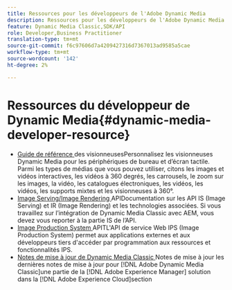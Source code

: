 ```yaml
---
title: Ressources pour les développeurs de l'Adobe Dynamic Media
description: Ressources pour les développeurs de l'Adobe Dynamic Media
feature: Dynamic Media Classic,SDK/API
role: Developer,Business Practitioner
translation-type: tm+mt
source-git-commit: f6c97606d7a4209427316d7367013ad9585a5cae
workflow-type: tm+mt
source-wordcount: '142'
ht-degree: 2%

---
```



# Ressources du développeur de Dynamic Media{#dynamic-media-developer-resource}

* [Guide de référence ](/help/aem-viewers-ref/homeviewers.md)<!-- (https://experienceleague.adobe.com/docs/dynamic-media-developer-resources/library/home.html?lang=en) -->
des visionneusesPersonnalisez les visionneuses Dynamic Media pour les périphériques de bureau et d’écran tactile. Parmi les types de médias que vous pouvez utiliser, citons les images et vidéos interactives, les vidéos à 360 degrés, les carrousels, le zoom sur les images, la vidéo, les catalogues électroniques, les vidéos, les vidéos, les supports mixtes et les visionneuses à 360°.
* [Image Serving/Image Rendering ](/help/aem-is-ir-api/homeisir.md)<!-- (https://experienceleague.adobe.com/docs/dynamic-media-developer-resources/image-serving-api/home.html?lang=en) -->
APIDocumentation sur les API IS (Image Serving) et IR (Image Rendering) et les technologies associées. Si vous travaillez sur l’intégration de Dynamic Media Classic avec AEM, vous devez vous reporter à la partie IS de l’API.
* [Image Production System ](/help/aem-ips-api/c-overview.md)
APITL&#39;API de service Web IPS (Image Production System) permet aux applications externes et aux développeurs tiers d&#39;accéder par programmation aux ressources et fonctionnalités IPS.
* [Notes de mise à jour de Dynamic Media Classic ](/help/s7-release-notes/s7rn2017.md)
Notes de mise à jour les dernières notes de mise à jour pour  [!DNL Adobe Dynamic Media Classic]une partie de la  [!DNL Adobe Experience Manager] solution dans la  [!DNL Adobe Experience Cloud]section
